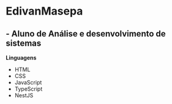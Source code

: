 # EdivanMasepa 
## - Aluno de Análise e desenvolvimento de sistemas
**Linguagens**

* HTML
* CSS
* JavaScript
* TypeScript
* NestJS
  
